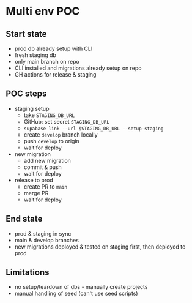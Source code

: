 # Multi env POC

## Start state

- prod db already setup with CLI
- fresh staging db
- only main branch on repo
- CLI installed and migrations already setup on repo
- GH actions for release & staging

## POC steps

- staging setup
    - take `STAGING_DB_URL`
    - GitHub: set secret `STAGING_DB_URL`
    - `supabase link --url $STAGING_DB_URL --setup-staging`
    - create `develop` branch locally
    - push `develop` to origin
    - wait for deploy
- new migration
    - add new migration
    - commit & push
    - wait for deploy
- release to prod
    - create PR to `main`
    - merge PR
    - wait for deploy

## End state

- prod & staging in sync
- main & develop branches
- new migrations deployed & tested on staging first, then deployed to prod

## Limitations

- no setup/teardown of dbs - manually create projects
- manual handling of seed (can't use seed scripts)
